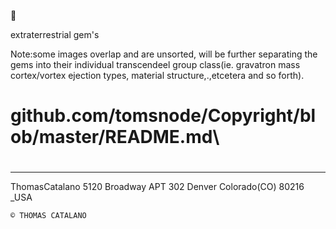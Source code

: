💫


extraterrestrial gem's




Note:some images overlap and are unsorted, will be
further separating the gems into their individual 
transcendeel group class(ie. gravatron mass cortex/vortex ejection types,
material structure,.,etcetera and so forth).


# github.com/tomsnode/Copyright/blob/master/README.md\

#

--------------
ThomasCatalano
5120 Broadway APT 302
Denver Colorado(CO) 80216 _USA

    © THOMAS CATALANO
